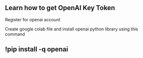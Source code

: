 ## Learn how to get OpenAI Key Token

Register for openai account

Create google colab file and install openai python library using this command

## !pip install -q openai

